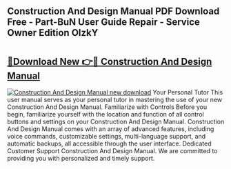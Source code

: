 ## Construction And Design Manual PDF Download Free - Part-BuN User Guide Repair - Service Owner Edition OIzkY

# <h2><a href="http://cf13175.oget.top/?id=Construction+And+Design+Manual">🔗Download New 👉🔴 Construction And Design Manual</a></h2>

[![Construction And Design Manual new download](https://i.imgur.com/5g1atiW.png)](http://cf13175.oget.top/?id=Construction+And+Design+Manual)
Your Personal Tutor This user manual serves as your personal tutor in mastering the use of your new Construction And Design Manual. Familiarize with Controls Before you begin, familiarize yourself with the location and function of all control buttons and settings on your Construction And Design Manual. Construction And Design Manual comes with an array of advanced features, including voice commands, customizable settings, multi-language support, and automatic backups, all accessible through the user interface. Dedicated Customer Support Construction And Design Manual. We are committed to providing you with personalized and timely support.
